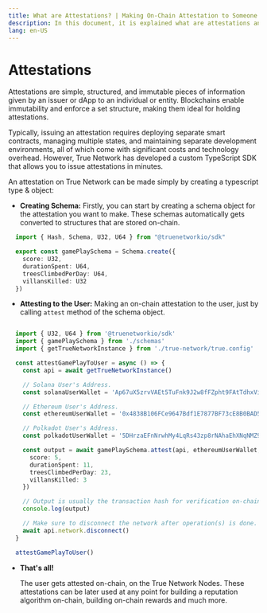 ```yaml
---
title: What are Attestations? | Making On-Chain Attestation to Someone
description: In this document, it is explained what are attestations and how can you make on-chain attestations for your users using the True Network SDK.
lang: en-US
---
```

# Attestations

Attestations are simple, structured, and immutable pieces of information given by an issuer or dApp to an individual or entity. Blockchains enable immutability and enforce a set structure, making them ideal for holding attestations.


Typically, issuing an attestation requires deploying separate smart contracts, managing multiple states, and maintaining separate development environments, all of which come with significant costs and technology overhead. However, True Network has developed a custom TypeScript SDK that allows you to issue attestations in minutes.

An attestation on True Network can be made simply by creating a typescript type & object:

- **Creating Schema:**
Firstly, you can start by creating a schema object for the attestation you want to make. These schemas automatically gets converted to structures that are stored on-chain.

```typescript
  import { Hash, Schema, U32, U64 } from "@truenetworkio/sdk"

  export const gamePlaySchema = Schema.create({
    score: U32,
    durationSpent: U64,
    treesClimbedPerDay: U64,
    villansKilled: U32
  })
```

- **Attesting to the User:**
Making an on-chain attestation to the user, just by calling `attest` method of the schema object.

```typescript

  import { U32, U64 } from '@truenetworkio/sdk'
  import { gamePlaySchema } from './schemas'
  import { getTrueNetworkInstance } from './true-network/true.config'

  const attestGamePlayToUser = async () => {
    const api = await getTrueNetworkInstance()

    // Solana User's Address.
    const solanaUserWallet = 'Ap67uX5zrvVAEt5TuFnk9J2w8fFZpht9FAtTdhxViViM'

    // Ethereum User's Address.
    const ethereumUserWallet = '0x4838B106FCe9647Bdf1E7877BF73cE8B0BAD5f97'

    // Polkadot User's Address.
    const polkadotUserWallet = '5DHrzaEFnNrwhMy4LqRs43zp8rNAhaEhXNqNMZ9bpZZevCqE'

    const output = await gamePlaySchema.attest(api, ethereumUserWallet, {
      score: 5,
      durationSpent: 11,
      treesClimbedPerDay: 23,
      villansKilled: 3
    })

    // Output is usually the transaction hash for verification on-chain.
    console.log(output)

    // Make sure to disconnect the network after operation(s) is done.
    await api.network.disconnect()
  }

  attestGamePlayToUser()

```

- **That's all!**

  The user gets attested on-chain, on the True Network Nodes. These attestations can be later used at any point for building a reputation algorithm on-chain, building on-chain rewards and much more.